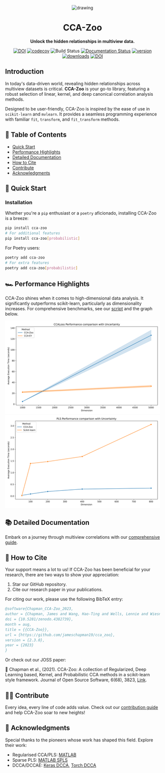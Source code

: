 <div align="center">

<img src="docs/source/logos/cca-zoo-logo.svg" alt="drawing" width="200"/>

# CCA-Zoo

**Unlock the hidden relationships in multiview data.**

[![DOI](https://zenodo.org/badge/DOI/10.5281/zenodo.5748062.svg)](https://doi.org/10.5281/zenodo.4382739)
[![codecov](https://codecov.io/gh/jameschapman19/cca_zoo/branch/main/graph/badge.svg?token=JHG9VUB0L8)](https://codecov.io/gh/jameschapman19/cca_zoo)
![Build Status](https://github.com/jameschapman19/cca_zoo/actions/workflows/changes.yml/badge.svg)
[![Documentation Status](https://readthedocs.org/projects/cca-zoo/badge/?version=latest)](https://cca-zoo.readthedocs.io/en/latest/?badge=latest)
[![version](https://img.shields.io/pypi/v/cca-zoo)](https://pypi.org/project/cca-zoo/)
[![downloads](https://img.shields.io/pypi/dm/cca-zoo)](https://pypi.org/project/cca-zoo/)
[![DOI](https://joss.theoj.org/papers/10.21105/joss.03823/status.svg)](https://doi.org/10.21105/joss.03823)


</div>

## Introduction

In today's data-driven world, revealing hidden relationships across multiview datasets is critical. **CCA-Zoo** is your go-to library, featuring a robust selection of linear, kernel, and deep canonical correlation analysis methods.

Designed to be user-friendly, CCA-Zoo is inspired by the ease of use in `scikit-learn` and `mvlearn`. It provides a seamless programming experience with familiar `fit`, `transform`, and `fit_transform` methods.

## 📖 Table of Contents

- [Quick Start](#-quick-start)
- [Performance Highlights](#-performance-highlights)
- [Detailed Documentation](#-detailed-documentation)
- [How to Cite](#-how-to-cite)
- [Contribute](#-contribute)
- [Acknowledgments](#-acknowledgments)

## 🚀 Quick Start

### Installation

Whether you're a `pip` enthusiast or a `poetry` aficionado, installing CCA-Zoo is a breeze:

```bash
pip install cca-zoo
# For additional features
pip install cca-zoo[probabilistic]
```

For Poetry users:

```bash
poetry add cca-zoo
# For extra features
poetry add cca-zoo[probabilistic]
```

## 🏎️ Performance Highlights
CCA-Zoo shines when it comes to high-dimensional data analysis. It significantly outperforms scikit-learn, particularly as dimensionality increases. For comprehensive benchmarks, see our [script](benchmark/cca_high_dimensions.py) and the graph below.

![Benchmark Plot CCA](benchmark/CCA_Speed_Benchmark.svg)
![Benchmark Plot PLS](benchmark/PLS_Speed_Benchmark.svg)

## 📚 Detailed Documentation

Embark on a journey through multiview correlations with our [comprehensive guide](https://cca-zoo.readthedocs.io/en/latest/).

## 🙏 How to Cite

Your support means a lot to us! If CCA-Zoo has been beneficial for your research, there are two ways to show your appreciation:

1. Star our GitHub repository.
2. Cite our research paper in your publications.

For citing our work, please use the following BibTeX entry:

```bibtex
@software{Chapman_CCA-Zoo_2023,
author = {Chapman, James and Wang, Hao-Ting and Wells, Lennie and Wiesner, Johannes},
doi = {10.5281/zenodo.4382739},
month = aug,
title = {{CCA-Zoo}},
url = {https://github.com/jameschapman19/cca_zoo},
version = {2.3.0},
year = {2023}
}
```

Or check out our JOSS paper:

📜 Chapman et al., (2021). CCA-Zoo: A collection of Regularized, Deep Learning based, Kernel, and Probabilistic CCA methods in a scikit-learn style framework. Journal of Open Source Software, 6(68), 3823, [Link](https://doi.org/10.21105/joss.03823).

## 👩‍💻 Contribute

Every idea, every line of code adds value. Check out our [contribution guide](https://cca-zoo.readthedocs.io/en/latest/developer_info/contribute.html) and help CCA-Zoo soar to new heights!

## 🙌 Acknowledgments

Special thanks to the pioneers whose work has shaped this field. Explore their work:

- Regularised CCA/PLS: [MATLAB](https://github.com/anaston/PLS_CCA_framework)
- Sparse PLS: [MATLAB SPLS](https://github.com/jmmonteiro/spls)
- DCCA/DCCAE: [Keras DCCA](https://github.com/VahidooX), [Torch DCCA](https://github.com/Michaelvll/DeepCCA)
